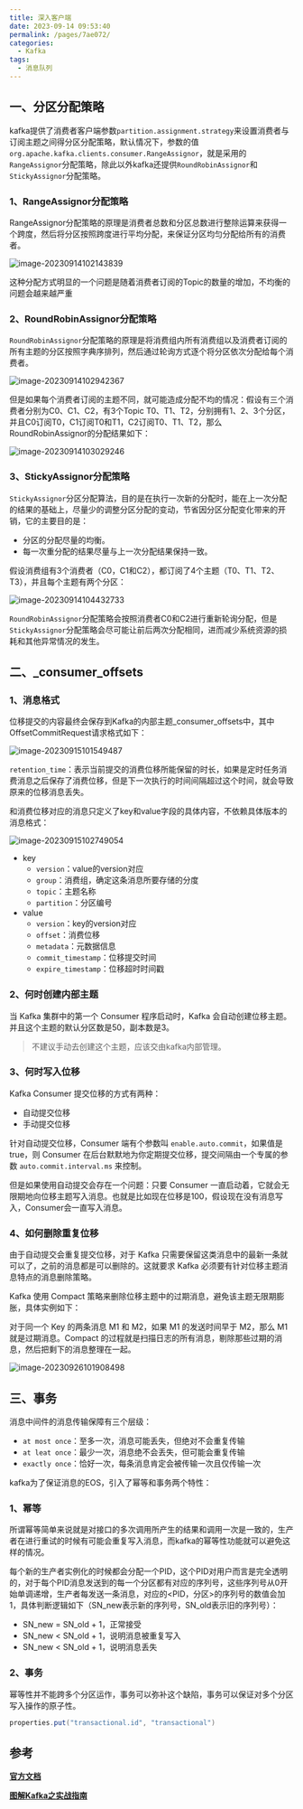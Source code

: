 ```yaml
---
title: 深入客户端
date: 2023-09-14 09:53:40
permalink: /pages/7ae072/
categories:
  - Kafka
tags:
  - 消息队列
---
```

## 一、分区分配策略

kafka提供了消费者客户端参数`partition.assignment.strategy`来设置消费者与订阅主题之间得分区分配策略，默认情况下，参数的值`org.apache.kafka.clients.consumer.RangeAssignor`，就是采用的`RangeAssignor`分配策略，除此以外kafka还提供`RoundRobinAssignor`和`StickyAssignor`分配策略。

### 1、RangeAssignor分配策略

RangeAssignor分配策略的原理是消费者总数和分区总数进行整除运算来获得一个跨度，然后将分区按照跨度进行平均分配，来保证分区均匀分配给所有的消费者。

![image-20230914102143839](https://blog-1300853183.cos.ap-chengdu.myqcloud.com/img/image-20230914102143839.png)

这种分配方式明显的一个问题是随着消费者订阅的Topic的数量的增加，不均衡的问题会越来越严重

### 2、RoundRobinAssignor分配策略

`RoundRobinAssignor`分配策略的原理是将消费组内所有消费组以及消费者订阅的所有主题的分区按照字典序排列，然后通过轮询方式逐个将分区依次分配给每个消费者。

![image-20230914102942367](https://blog-1300853183.cos.ap-chengdu.myqcloud.com/img/image-20230914102942367.png)

但是如果每个消费者订阅的主题不同，就可能造成分配不均的情况：假设有三个消费者分别为C0、C1、C2，有3个Topic T0、T1、T2，分别拥有1、2、3个分区，并且C0订阅T0，C1订阅T0和T1，C2订阅T0、T1、T2，那么RoundRobinAssignor的分配结果如下：

![image-20230914103029246](https://blog-1300853183.cos.ap-chengdu.myqcloud.com/img/image-20230914103029246.png)

### 3、StickyAssignor分配策略

`StickyAssignor`分区分配算法，目的是在执行一次新的分配时，能在上一次分配的结果的基础上，尽量少的调整分区分配的变动，节省因分区分配变化带来的开销，它的主要目的是：

- 分区的分配尽量的均衡。
- 每一次重分配的结果尽量与上一次分配结果保持一致。

假设消费组有3个消费者（C0，C1和C2），都订阅了4个主题（T0、T1、T2、T3），并且每个主题有两个分区：

![image-20230914104432733](https://blog-1300853183.cos.ap-chengdu.myqcloud.com/img/image-20230914104432733.png)

`RoundRobinAssignor`分配策略会按照消费者C0和C2进行重新轮询分配，但是`StickyAssignor`分配策略会尽可能让前后两次分配相同，进而减少系统资源的损耗和其他异常情况的发生。

## 二、_consumer_offsets

### 1、消息格式

位移提交的内容最终会保存到Kafka的内部主题_consumer_offsets中，其中OffsetCommitRequest请求格式如下：

![image-20230915101549487](https://blog-1300853183.cos.ap-chengdu.myqcloud.com/img/image-20230915101549487.png)

`retention_time`：表示当前提交的消费位移所能保留的时长，如果是定时任务消费消息之后保存了消费位移，但是下一次执行的时间间隔超过这个时间，就会导致原来的位移消息丢失。

和消费位移对应的消息只定义了key和value字段的具体内容，不依赖具体版本的消息格式：

![image-20230915102749054](https://blog-1300853183.cos.ap-chengdu.myqcloud.com/img/image-20230915102749054.png)

- key
  - `version`：value的version对应
  - `group`：消费组，确定这条消息所要存储的分度
  - `topic`：主题名称
  - `partition`：分区编号
- value
  - `version`：key的version对应
  - `offset`：消费位移
  - `metadata`：元数据信息
  - `commit_timestamp`：位移提交时间
  - `expire_timestamp`：位移超时时间戳

### 2、何时创建内部主题

当 Kafka 集群中的第一个 Consumer 程序启动时，Kafka 会自动创建位移主题。并且这个主题的默认分区数是50，副本数是3。

> 不建议手动去创建这个主题，应该交由kafka内部管理。

### 3、何时写入位移

Kafka Consumer 提交位移的方式有两种：

- 自动提交位移
- 手动提交位移

针对自动提交位移，Consumer 端有个参数叫 `enable.auto.commit`，如果值是 true，则 Consumer 在后台默默地为你定期提交位移，提交间隔由一个专属的参数 `auto.commit.interval.ms` 来控制。

但是如果使用自动提交会存在一个问题：只要 Consumer 一直启动着，它就会无限期地向位移主题写入消息。也就是比如现在位移是100，假设现在没有消息写入，Consumer会一直写入消息。

### 4、如何删除重复位移

由于自动提交会重复提交位移，对于 Kafka 只需要保留这类消息中的最新一条就可以了，之前的消息都是可以删除的。这就要求 Kafka 必须要有针对位移主题消息特点的消息删除策略。

Kafka 使用 Compact 策略来删除位移主题中的过期消息，避免该主题无限期膨胀，具体实例如下：

对于同一个 Key 的两条消息 M1 和 M2，如果 M1 的发送时间早于 M2，那么 M1 就是过期消息。Compact 的过程就是扫描日志的所有消息，剔除那些过期的消息，然后把剩下的消息整理在一起。

![image-20230926101908498](https://blog-1300853183.cos.ap-chengdu.myqcloud.com/img/image-20230926101908498.png)

## 三、事务

消息中间件的消息传输保障有三个层级：

- `at most once`：至多一次，消息可能丢失，但绝对不会重复传输
- `at leat once`：最少一次，消息绝不会丢失，但可能会重复传输
- `exactly once`：恰好一次，每条消息肯定会被传输一次且仅传输一次

kafka为了保证消息的EOS，引入了幂等和事务两个特性：

### 1、幂等

所谓幂等简单来说就是对接口的多次调用所产生的结果和调用一次是一致的，生产者在进行重试的时候有可能会重复写入消息，而kafka的幂等性功能就可以避免这样的情况。

每个新的生产者实例化的时候都会分配一个PID，这个PID对用户而言是完全透明的，对于每个PID消息发送到的每一个分区都有对应的序列号，这些序列号从0开始单调递增，生产者每发送一条消息，对应的<PID，分区>的序列号的数值会加1，具体判断逻辑如下（SN_new表示新的序列号，SN_old表示旧的序列号）：

- SN_new = SN_old + 1，正常接受
- SN_new < SN_old + 1，说明消息被重复写入
- SN_new < SN_old + 1，说明消息丢失

### 2、事务

幂等性并不能跨多个分区运作，事务可以弥补这个缺陷，事务可以保证对多个分区写入操作的原子性。

```java
properties.put("transactional.id", "transactional")
```

## **参考**

**[官方文档](https://kafka.apache.org/documentation/)**

**[图解Kafka之实战指南](https://juejin.cn/book/6844733793220165639?enter_from=search_result&utm_source=search)**

